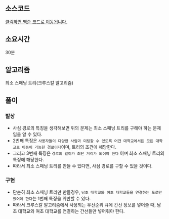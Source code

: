 ## 소스코드

[클릭하면 백준 코드로 이동됩니다.](https://www.acmicpc.net/source/78949998)

## 소요시간

30분

## 알고리즘

최소 스패닝 트리(크루스칼 알고리즘)

## 풀이

### 발상
- 사심 경로의 특징을 생각해보면 위의 문제는 최소 스패닝 트리를 구해야 하는 문제임을 알 수 있다.
- 2번째 특징은 `사용자들이 다양한 사람과 미팅할 수 있도록 어떤 대학교에서든 모든 대학교로 이동이 가능한 경로이다`이며, 트리의 조건에 해당한다.
- 그리고 3번째 특징은 `경로의 길이가 최단 거리가 되어야 한다` 이며 최소 스패닝 트리의 특징에 해당한다.
- 따라서 최소 스패닝 트리를 만들 수 있다면, 사심 경로를 구할 수 있을 것이다.

### 구현
- 단순히 최소 스패닝 트리만 만들경우, `남초 대학교와 여초 대학교들을 연결하는 도로만 있어야 한다`는 1번째 특징을 위반할 수 있다.
- 따라서 크루스칼 알고리즘에서 사용되는 우선순위 큐에 간선 정보를 넣어줄 때, 남초 대학교와 여초 대학교를 연결하는 간선들만 넣어줘야 한다.